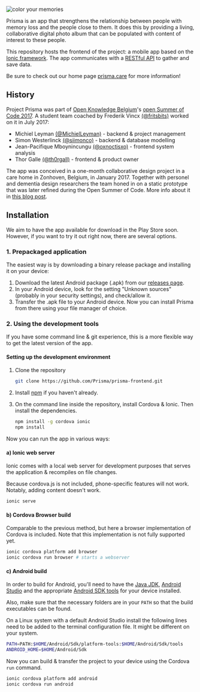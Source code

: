 ![color your memories](https://user-images.githubusercontent.com/11543641/28823809-acf0b10a-76bf-11e7-918e-ad34338b66c8.jpg)

Prisma is an app that strengthens the relationship between people with memory loss and the people close to them. It does this by providing a living, collaborative digital photo album that can be populated with content of interest to these people.

This repository hosts the frontend of the project: a mobile app based on the [Ionic framework](https://ionicframework.com/). The app communicates with a [RESTful API](https://github.com/Prisma/prisma-backend) to gather and save data.

Be sure to check out our home page [prisma.care](https://prisma.care/) for more information!

## History

Project Prisma was part of [Open Knowledge Belgium](https://www.openknowledge.be/)'s [open Summer of Code 2017](http://2017.summerofcode.be/). A student team coached by Frederik Vincx [(@fritsbits)](https://github.com/fritsbits) worked on it in July 2017:
- Michiel Leyman [(@MichielLeyman)](https://github.com/MichielLeyman) - backend & project management
- Simon Westerlinck [(@siimonco)](https://github.com/siimonco) - backend & database modelling
- Jean-Pacifique Mboynincungu [(@oxnoctisxo)](https://github.com/oxnoctisxo) - frontend system analysis
- Thor Galle [(@th0rgall)](https://github.com/th0rgall) - frontend & product owner

The app was conceived in a one-month collaborative design project in a care home in Zonhoven, Belgium, in January 2017. Together with personel and dementia design researchers the team honed in on a static prototype that was later refined during the Open Summer of Code. More info about it in [this blog post](http://www.frederikvincx.com/project-prisma-helping-people-with-dementia/).

## Installation

We aim to have the app available for download in the Play Store soon. However, if you want to try it out right now, there are several options.

### 1. Prepackaged application

The easiest way is by downloading a binary release package and installing it on your device:

1. Download the latest Android package (.apk) from our [releases page](https://github.com/Prisma/prisma-frontend/releases).
2. In your Android device, look for the setting "Unknown sources" (probably in your security settings), and check/allow it.
3. Transfer the .apk file to your Android device. Now you can install Prisma from there using your file manager of choice.

### 2. Using the development tools 

If you have some command line & git experience, this is a more flexible way to get the latest version of the app.

#### Setting up the development environment

1. Clone the repository

   ```bash 
   git clone https://github.com/Prisma/prisma-frontend.git
   ```

2. Install [npm](https://www.npmjs.com/) if you haven't already.

3. On the command line inside the repository, install Cordova & Ionic. Then install the dependencies.

   ```bash
   npm install -g cordova ionic
   npm install
   ```


Now you can run the app in various ways:

#### a) Ionic web server

Ionic comes with a local web server for development purposes that serves the application & recompiles on file changes. 

Because cordova.js is not included, phone-specific features will not work. Notably, adding content doesn't work.

```bash
ionic serve
```

#### b) Cordova Browser build

Comparable to the previous method, but here a browser implementation of Cordova is included. Note that this implementation is not fully supported yet. 

```bash
ionic cordova platform add browser
ionic cordova run browser # starts a webserver
```

#### c) Android build

In order to build for Android, you'll need to have the [Java JDK](http://www.oracle.com/technetwork/java/javase/downloads/index-jsp-138363.html), [Android Studio](https://developer.android.com/studio/index.html) and the appropriate [Android SDK tools](https://developer.android.com/studio/intro/update.html) for your device installed. 

Also, make sure that the necessary folders are in your `PATH` so that the build executables can be found.

On a Linux system with a default Android Studio install the following lines need to be added to the terminal configuration file. It might be different on your system.

```bash
PATH=PATH:$HOME/Android/Sdk/platform-tools:$HOME/Android/Sdk/tools
ANDROID_HOME=$HOME/Android/Sdk
```

Now you can build & transfer the project to your device using the Cordova `run` command.

```bash
ionic cordova platform add android
ionic cordova run android
```

